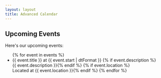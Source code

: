 ```yaml
---
layout: layout
title: Advanced Calendar
---
```


## Upcoming Events

Here's our upcoming events:

<ul>
{% for event in events %}
<li>{{ event.title }} at {{ event.start | dtFormat }}
{% if event.description %}<br/>{{ event.description }}{% endif %}
{% if event.location %}<br/>Located at {{ event.location }}{% endif %}
{% endfor %}
</ul>
